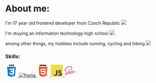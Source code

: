 <h1 align="left">About me: </h1>
<p align="left">I'm 17 year old frontend developer from Czech Republic <img width="20" src="https://cdn.britannica.com/86/7886-004-323985BD/Flag-Czech-Republic.jpg"> </p> <p>I'm stuying an information technology high school <img width="20" src="https://cdn-icons-png.flaticon.com/512/2232/2232688.png"</p>
  <p>among other things, my hobbies include running, cycling and hiking <img width="20" src="https://img.icons8.com/emoji/1x/snow-capped-mountain.png"</p>




<p align="left">
</p>

<h3 align="left">Skills:</h3>
<p align="left"> <a href="https://www.w3schools.com/css/" target="_blank" rel="noreferrer"> <img src="https://raw.githubusercontent.com/devicons/devicon/master/icons/css3/css3-original-wordmark.svg" alt="css3" width="40" height="40"/> </a> <a href="https://www.figma.com/" target="_blank" rel="noreferrer"> <img src="https://www.vectorlogo.zone/logos/figma/figma-icon.svg" alt="figma" width="40" height="40"/> </a> <a href="https://www.w3.org/html/" target="_blank" rel="noreferrer"> <img src="https://raw.githubusercontent.com/devicons/devicon/master/icons/html5/html5-original-wordmark.svg" alt="html5" width="40" height="40"/> </a> <a href="https://developer.mozilla.org/en-US/docs/Web/JavaScript" target="_blank" rel="noreferrer"> <img src="https://raw.githubusercontent.com/devicons/devicon/master/icons/javascript/javascript-original.svg" alt="javascript" width="40" height="40"/> </a> <a href="https://sass-lang.com" target="_blank" rel="noreferrer"> <img src="https://raw.githubusercontent.com/devicons/devicon/master/icons/sass/sass-original.svg" alt="sass" width="40" height="40"/> </a> </p>
